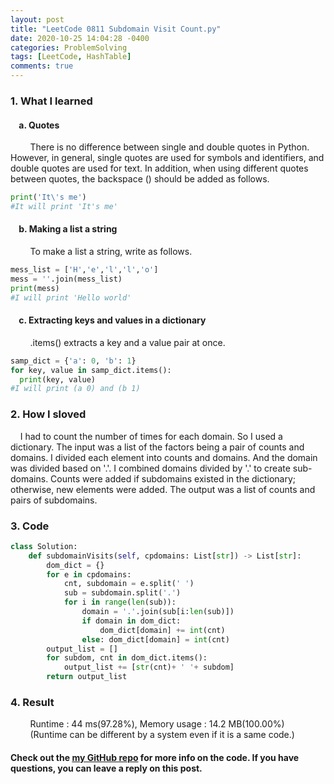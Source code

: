 ```yaml
---
layout: post
title: "LeetCode 0811 Subdomain Visit Count.py"
date: 2020-10-25 14:04:28 -0400
categories: ProblemSolving
tags: [LeetCode, HashTable]
comments: true
---
```


### 1. What I learned
#### &nbsp;&nbsp;&nbsp;&nbsp;a. Quotes
&nbsp;&nbsp;&nbsp;&nbsp;&nbsp;&nbsp;&nbsp;&nbsp;There is no difference between single and double quotes in Python. However, in general, single quotes are used for symbols and identifiers, and double quotes are used for text. In addition, when using different quotes between quotes, the backspace (\) should be added as follows.
```python
print('It\'s me')
#It will print 'It's me'
```
#### &nbsp;&nbsp;&nbsp;&nbsp;b. Making a list a string
&nbsp;&nbsp;&nbsp;&nbsp;&nbsp;&nbsp;&nbsp;&nbsp;To make a list a string, write as follows.
```python
mess_list = ['H','e','l','l','o']
mess = ''.join(mess_list)
print(mess)
#I will print 'Hello world'
```
#### &nbsp;&nbsp;&nbsp;&nbsp;c. Extracting keys and values in a dictionary
&nbsp;&nbsp;&nbsp;&nbsp;&nbsp;&nbsp;&nbsp;&nbsp;.items() extracts a key and a value pair at once.
```python
samp_dict = {'a': 0, 'b': 1}
for key, value in samp_dict.items():
  print(key, value)
#I will print (a 0) and (b 1)
```

### 2. How I sloved
&nbsp;&nbsp;&nbsp;&nbsp;I had to count the number of times for each domain. So I used a dictionary. The input was a list of the factors being a pair of counts and domains. I divided each element into counts and domains. And the domain was divided based on '.'. I combined domains divided by '.' to create sub-domains. Counts were added if subdomains existed in the dictionary; otherwise, new elements were added. The output was a list of counts and pairs of subdomains.

### 3. Code
```python
class Solution:
    def subdomainVisits(self, cpdomains: List[str]) -> List[str]:
        dom_dict = {}
        for e in cpdomains:
            cnt, subdomain = e.split(' ')
            sub = subdomain.split('.')
            for i in range(len(sub)):
                domain = '.'.join(sub[i:len(sub)])
                if domain in dom_dict:
                    dom_dict[domain] += int(cnt)
                else: dom_dict[domain] = int(cnt)
        output_list = []
        for subdom, cnt in dom_dict.items():
            output_list += [str(cnt)+ ' '+ subdom]
        return output_list
```

### 4. Result
&nbsp;&nbsp;&nbsp;&nbsp;&nbsp;&nbsp;&nbsp;&nbsp;Runtime : 44 ms(97.28%), Memory usage : 14.2 MB(100.00%)  
&nbsp;&nbsp;&nbsp;&nbsp;&nbsp;&nbsp;&nbsp;&nbsp;(Runtime can be different by a system even if it is a same code.)

#### Check out the [my GitHub repo][hyuk-gh] for more info on the code. If you have questions, you can leave a reply on this post.

[hyuk-gh]:   https://github.com/dlgur1994/StudyAlgorithms
